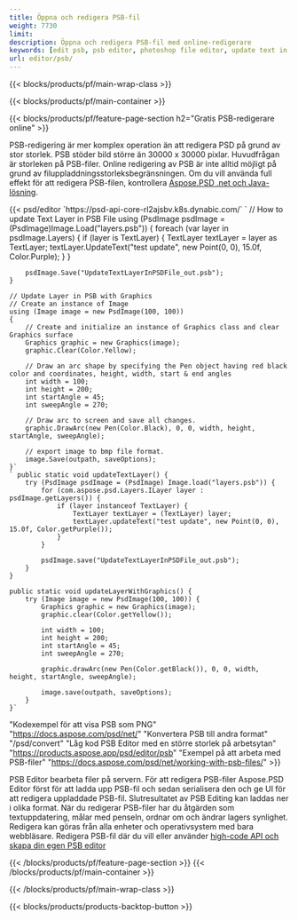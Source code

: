 ```yaml
---
title: Öppna och redigera PSB-fil
weight: 7730
limit: 
description: Öppna och redigera PSB-fil med online-redigerare
keywords: [edit psb, psb editor, photoshop file editor, update text in psb, update psb, open psb, update text in psb]
url: editor/psb/
---
```


{{< blocks/products/pf/main-wrap-class >}}

{{< blocks/products/pf/main-container >}}

{{< blocks/products/pf/feature-page-section h2="Gratis PSB-redigerare online" >}}
<p>PSB-redigering är mer komplex operation än att redigera PSD på grund av stor storlek. PSB stöder bild större än 30000 x 30000 pixlar. Huvudfrågan är storleken på PSB-filer. Online redigering av PSB är inte alltid möjligt på grund av filuppladdningsstorleksbegränsningen. Om du vill använda full effekt för att redigera PSB-filen, kontrollera <a href="/psd/{{< lang-code >}}">Aspose.PSD .net och Java-lösning</a>. </p>
{{< psd/editor `https://psd-api-core-rl2ajsbv.k8s.dynabic.com/` 
`	// How to update Text Layer in PSB File
	using (PsdImage psdImage = (PsdImage)Image.Load("layers.psb"))
  	{
		foreach (var layer in psdImage.Layers)
		{
			if (layer is TextLayer)
			{
				TextLayer textLayer = layer as TextLayer;
				textLayer.UpdateText("test update", new Point(0, 0), 15.0f, Color.Purple);
			}
		}

		psdImage.Save("UpdateTextLayerInPSDFile_out.psb");
	}
	
	// Update Layer in PSB with Graphics
	// Create an instance of Image
	using (Image image = new PsdImage(100, 100))
	{
		// Create and initialize an instance of Graphics class and clear Graphics surface
		Graphics graphic = new Graphics(image);
		graphic.Clear(Color.Yellow);

		// Draw an arc shape by specifying the Pen object having red black color and coordinates, height, width, start & end angles                 
		int width = 100;
		int height = 200;
		int startAngle = 45;
		int sweepAngle = 270;

		// Draw arc to screen and save all changes.
		graphic.DrawArc(new Pen(Color.Black), 0, 0, width, height, startAngle, sweepAngle);

		// export image to bmp file format.
		image.Save(outpath, saveOptions);
	}` 
	` public static void updateTextLayer() {
        try (PsdImage psdImage = (PsdImage) Image.load("layers.psb")) {
            for (com.aspose.psd.Layers.ILayer layer : psdImage.getLayers()) {
                if (layer instanceof TextLayer) {
                    TextLayer textLayer = (TextLayer) layer;
                    textLayer.updateText("test update", new Point(0, 0), 15.0f, Color.getPurple());
                }
            }

            psdImage.save("UpdateTextLayerInPSDFile_out.psb");
        }
    }

    public static void updateLayerWithGraphics() {
        try (Image image = new PsdImage(100, 100)) {
            Graphics graphic = new Graphics(image);
            graphic.clear(Color.getYellow());

            int width = 100;
            int height = 200;
            int startAngle = 45;
            int sweepAngle = 270;

            graphic.drawArc(new Pen(Color.getBlack()), 0, 0, width, height, startAngle, sweepAngle);

            image.save(outpath, saveOptions);
        }
    }` 
"Kodexempel för att visa PSB som PNG"  "https://docs.aspose.com/psd/net/" 
"Konvertera PSB till andra format"  "/psd/convert" 
"Låg kod PSB Editor med en större storlek på arbetsytan" "https://products.aspose.app/psd/editor/psb" 
"Exempel på att arbeta med PSB-filer" "https://docs.aspose.com/psd/net/working-with-psb-files/" >}}
<p>PSB Editor bearbeta filer på servern. För att redigera PSB-filer Aspose.PSD Editor först för att ladda upp PSB-fil och sedan serialisera den och ge UI för att redigera uppladdade PSB-fil. Slutresultatet av PSB Editing kan laddas ner i olika format. När du redigerar PSB-filer har du åtgärden som textuppdatering, målar med penseln, ordnar om och ändrar lagers synlighet. Redigera kan göras från alla enheter och operativsystem med bara webbläsare. Redigera PSB-fil där du vill eller använder <a href="https://docs.aspose.com/psd/net/working-with-psb-files/">high-code API och skapa din egen PSB editor</a></p>

{{< /blocks/products/pf/feature-page-section >}}
{{< /blocks/products/pf/main-container >}}


{{< /blocks/products/pf/main-wrap-class >}}

{{< blocks/products/products-backtop-button >}}

